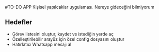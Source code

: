 #TO-DO APP
Kişisel yapılcaklar uygulaması. Nereye gideceğini bilmiyorum
## Hedefler
- Görev listesini oluştur, kaydet ve istediğin yerde aç
- Özelleştirilebilir arayüz için özel config dosyasını oluştur
- Hatırlatıcı Whatsapp mesajı al
